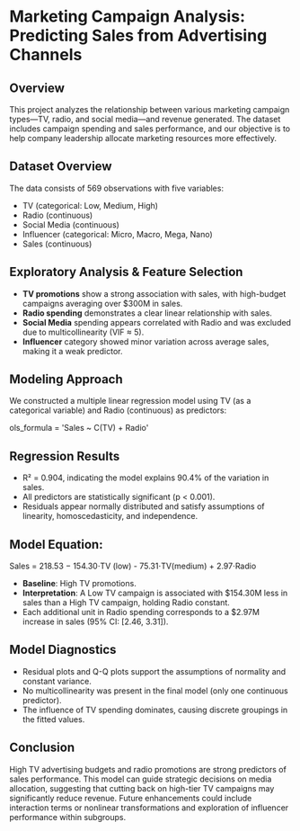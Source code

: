 # Marketing Campaign Analysis: Predicting Sales from Advertising Channels
## Overview
This project analyzes the relationship between various marketing campaign types—TV, radio, and social media—and revenue generated. The dataset includes campaign spending and sales performance, and our objective is to help company leadership allocate marketing resources more effectively.

## Dataset Overview
The data consists of 569 observations with five variables:

- TV (categorical: Low, Medium, High)
- Radio (continuous)
- Social Media (continuous)
- Influencer (categorical: Micro, Macro, Mega, Nano)
- Sales (continuous)

## Exploratory Analysis & Feature Selection

- **TV promotions** show a strong association with sales, with high-budget campaigns averaging over $300M in sales.
- **Radio spending** demonstrates a clear linear relationship with sales.
- **Social Media** spending appears correlated with Radio and was excluded due to multicollinearity (VIF ≈ 5).
- **Influencer** category showed minor variation across average sales, making it a weak predictor.

## Modeling Approach
We constructed a multiple linear regression model using TV (as a categorical variable) and Radio (continuous) as predictors:

ols_formula = 'Sales ~ C(TV) + Radio'

## Regression Results

- R² = 0.904, indicating the model explains 90.4% of the variation in sales.
- All predictors are statistically significant (p < 0.001).
- Residuals appear normally distributed and satisfy assumptions of linearity, homoscedasticity, and independence.

## Model Equation:

Sales = 218.53 − 154.30⋅TV (low) - 75.31⋅TV(medium) + 2.97⋅Radio

- **Baseline**: High TV promotions.
- **Interpretation**: A Low TV campaign is associated with $154.30M less in sales than a High TV campaign, holding Radio constant.
- Each additional unit in Radio spending corresponds to a $2.97M increase in sales (95% CI: [2.46, 3.31]).

## Model Diagnostics

- Residual plots and Q-Q plots support the assumptions of normality and constant variance.
- No multicollinearity was present in the final model (only one continuous predictor).
- The influence of TV spending dominates, causing discrete groupings in the fitted values.

## Conclusion
High TV advertising budgets and radio promotions are strong predictors of sales performance. This model can guide strategic decisions on media allocation, suggesting that cutting back on high-tier TV campaigns may significantly reduce revenue. Future enhancements could include interaction terms or nonlinear transformations and exploration of influencer performance within subgroups.
